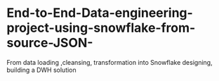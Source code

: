 # End-to-End-Data-engineering-project-using-snowflake-from-source-JSON-
From data loading ,cleansing, transformation into Snowflake designing, building a DWH solution 
